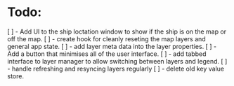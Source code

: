 # Todo:
 [ ] - Add UI to the ship loctation window to show if the ship is on the map or off the map. 
 [ ] - create hook for cleanly reseting the map layers and general app state. 
 [ ] - add layer meta data into the layer properties.
 [ ] - Add a button that minimises all of the user interface. 
 [ ] - add tabbed interface to layer manager to allow switching between layers and legend. 
 [ ] - handle refreshing and resyncing layers regularly
 [ ] - delete old key value store.
 